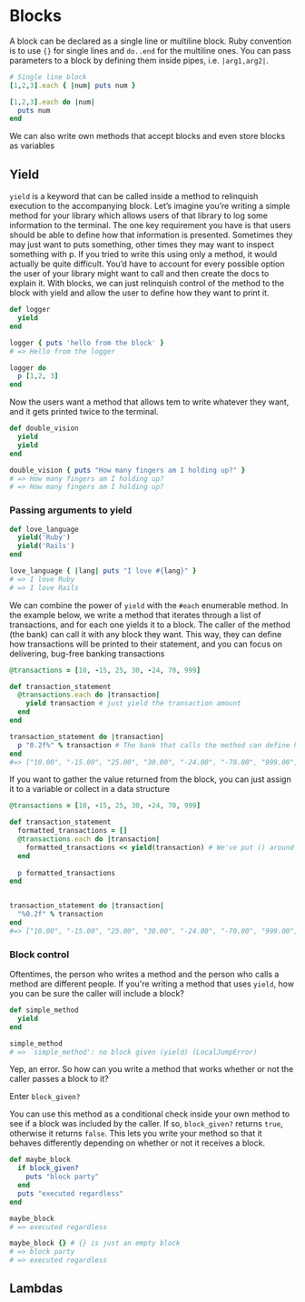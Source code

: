 # Blocks

A block can be declared as a single line or multiline block. Ruby convention is to use `{}` for single lines and `do..end` for the multiline ones. You can pass parameters to a block by defining them inside pipes, i.e. `|arg1,arg2|`.

```ruby
# Single line block
[1,2,3].each { |num| puts num }

[1,2,3].each do |num|
  puts num
end
```

We can also write own methods that accept blocks and even store blocks as variables

## Yield

`yield` is a keyword that can be called inside a method to relinquish execution to the accompanying block. Let’s imagine you’re writing a simple method for your library which allows users of that library to log some information to the terminal. The one key requirement you have is that users should be able to define how that information is presented. Sometimes they may just want to puts something, other times they may want to inspect something with p. If you tried to write this using only a method, it would actually be quite difficult. You’d have to account for every possible option the user of your library might want to call and then create the docs to explain it. With blocks, we can just relinquish control of the method to the block with yield and allow the user to define how they want to print it.

```ruby
def logger
  yield
end

logger { puts 'hello from the block' }
# => Hello from the logger

logger do
  p [1,2, 3]
end
```

Now the users want a method that allows tem to write whatever they want, and it gets printed twice to the terminal.

```ruby
def double_vision
  yield
  yield
end

double_vision { puts "How many fingers am I holding up?" }
# => How many fingers am I holding up?
# => How many fingers am I holding up?
```

### Passing arguments to yield

```ruby
def love_language
  yield('Ruby')
  yield('Rails')
end

love_language { |lang| puts "I love #{lang}" }
# => I love Ruby
# => I love Rails
```

We can combine the power of `yield` with the `#each` enumerable method. In the example below, we write a method that iterates through a list of transactions, and for each one yields it to a block. The caller of the method (the bank) can call it with any block they want. This way, they can define how transactions will be printed to their statement, and you can focus on delivering, bug-free banking transactions

```ruby
@transactions = [10, -15, 25, 30, -24, 70, 999]

def transaction_statement
  @transactions.each do |transaction|
    yield transaction # just yield the transaction amount
  end
end

transaction_statement do |transaction|
  p "0.2f%" % transaction # The bank that calls the method can define how it is handled.
end
#=> ["10.00", "-15.00", "25.00", "30.00", "-24.00", "-70.00", "999.00"]
```

If you want to gather the value returned from the block, you can just assign it to a variable or collect in a data structure

```ruby
@transactions = [10, -15, 25, 30, -24, 70, 999]

def transaction_statement
  formatted_transactions = []
  @transactions.each do |transaction|
    formatted_transactions << yield(transaction) # We've put () around transaction just for clarity here but they aren't required.
  end
  
  p formatted_transactions
end


transaction_statement do |transaction|
  "%0.2f" % transaction
end
#=> ["10.00", "-15.00", "25.00", "30.00", "-24.00", "-70.00", "999.00"]
```

### Block control

Oftentimes, the person who writes a method and the person who calls a method are different people. If you're writing a method that uses `yield`, how you can be sure the caller will include a block? 

```ruby
def simple_method
  yield
end

simple_method 
# => `simple_method': no block given (yield) (LocalJumpError)
```

Yep, an error. So how can you write a method that works whether or not the caller passes a block to it?

Enter `block_given?`

You can use this method as a conditional check inside your own method to see if a block was included by the caller. If so, `block_given?` returns `true`, otherwise it returns `false`. This lets you write your method so that it behaves differently depending on whether or not it receives a block.

```ruby
def maybe_block
  if block_given?
    puts "block party"
  end
  puts "executed regardless"
end

maybe_block
# => executed regardless

maybe_block {} # {} is just an empty block
# => block party
# => executed regardless
```

## Lambdas